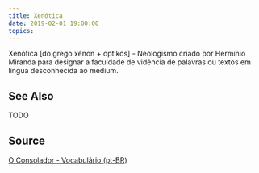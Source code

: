 ```yaml
---
title: Xenótica
date: 2019-02-01 19:00:00
topics:
---
```


Xenótica [do grego xénon + optikós] - Neologismo criado por Hermínio Miranda para designar a faculdade de vidência de palavras ou textos em lingua desconhecida ao médium.

## See Also
TODO

## Source
[O Consolador - Vocabulário (pt-BR)](http://www.oconsolador.com.br/linkfixo/vocabulario/principal.html)
